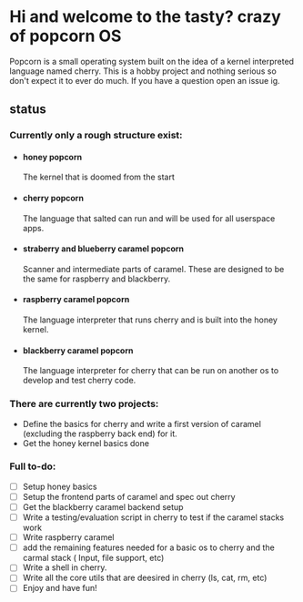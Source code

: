# Hi and welcome to the tasty? crazy of popcorn OS
Popcorn is a small operating system built on the idea of a kernel interpreted language named cherry.
This is a hobby project and nothing serious so don't expect it to ever do much. If you have a question open an issue ig.

## status
### Currently only a rough structure exist:
- #### honey popcorn
    The kernel that is doomed from the start
- #### cherry popcorn
    The language that salted can run and will be used for all userspace apps.
- #### straberry and blueberry caramel popcorn
    Scanner and intermediate parts of caramel. These are designed to be the same for raspberry and blackberry.
- #### raspberry caramel popcorn
    The language interpreter that runs cherry and is built into the honey kernel.
- #### blackberry caramel popcorn
    The language interpreter for cherry that can be run on another os to develop and test cherry code.

### There are currently two projects:
- Define the basics for cherry and write a first version of caramel (excluding the raspberry back end) for it.
- Get the honey kernel basics done

### Full to-do:
- [ ] Setup honey basics
- [ ] Setup the frontend parts of caramel and spec out cherry
- [ ] Get the blackberry caramel backend setup
- [ ] Write a testing/evaluation script in cherry to test if the caramel stacks work
- [ ] Write raspberry caramel
- [ ] add the remaining features needed for a basic os to cherry and the carmal stack ( Input, file support, etc)
- [ ] Write a shell in cherry.
- [ ] Write all the core utils that are deesired in cherry (ls, cat, rm, etc)
- [ ] Enjoy and have fun!